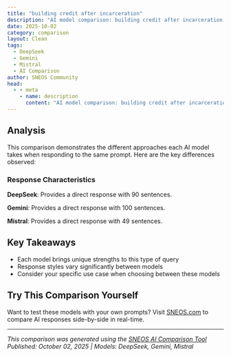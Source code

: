 ```yaml
---
title: "building credit after incarceration"
description: "AI model comparison: building credit after incarceration..."
date: 2025-10-02
category: comparison
layout: Clean
tags:
  - DeepSeek
  - Gemini
  - Mistral
  - AI Comparison
author: SNEOS Community
head:
  - - meta
    - name: description
      content: "AI model comparison: building credit after incarceration..."
---
```


<ChatComparison
  title="building credit after incarceration"
  prompt="building credit after incarceration"
  :responses='{
    "DeepSeek": "Of course. Building credit after incarceration is a challenging but absolutely achievable goal. It\u0027s about proving financial responsibility to future lenders, landlords, and even employers.\n\nThink of it as a fresh start with a strategic plan. Here is a comprehensive guide to help you navigate the process.\n\n### First Things First: The Foundation\n\nBefore you dive into credit products, you need to set a stable foundation.\n\n1.  **Secure a Stable Income and Budget:** A steady job is crucial. Create a bare-bones budget that covers your essential needs (housing, food, transportation, utilities). This discipline is the bedrock of all financial health.\n2.  **Open a Bank Account:** Start with a checking and savings account. Use them responsibly. This shows stability and is often a prerequisite for certain credit products. Look into second-chance banking programs or local credit unions if you have trouble with traditional banks.\n3.  **Get Your Financial Records:**\n    *   **Check Your Credit Reports:** You are entitled to a free weekly credit report from all three major bureaus (Equifax, Experian, and TransUnion) via **AnnualCreditReport.com**. Pull all three.\n    *   **Review Your Incarceration-Related Debt:** Look for any debts that may have gone into default or collections while you were incarcerated (e.g., old credit cards, utility bills, court fees, fines). You need to know what you\u0027re dealing with.\n\n---\n\n### Step 1: Addressing Past Debts and Errors\n\nYou can\u0027t build a new house on a crumbling foundation. Address old issues head-on.\n\n*   **Dispute Errors:** If you see accounts you don\u0027t recognize or incorrect details, dispute them directly with the credit bureaus. This is free to do.\n*   **Prioritize Debt:** Make a list of all your old debts. Focus first on any that are \u0022current\u0022 (you\u0027re still making payments) to keep them from falling into collections.\n*   **Strategize Old Collections:**\n    *   **Negotiate a \u0022Pay for Delete\u0022:** This is the gold standard. Contact the collection agency and offer to pay a portion of the debt in exchange for them *completely removing the collection account* from your credit report. **Get this agreement in writing** before you send any money.\n    *   **Settle the Debt:** If they won\u0027t delete, you can still settle the debt for less than you owe. This will be marked on your report as \u0022settled,\u0022 which is better than \u0022unpaid,\u0022 but it still negatively impacts your score.\n    *   **Let Old Debts Lie:** If a debt is very old (approaching 7 years from the date of first delinquency), it may be close to falling off your report naturally. Paying it now could restart the clock, so weigh your options carefully.\n\n---\n\n### Step 2: Building New, Positive Credit History\n\nThis is the core of the process. You need to show lenders you can handle credit responsibly *now*.\n\n#### **Starter Credit Options (Choose 1-2 to begin):**\n\n1.  **Secured Credit Card (The Best First Step)**\n    *   **How it works:** You provide a cash deposit (e.g., $200) which becomes your credit limit. The bank uses this as security.\n    *   **Why it\u0027s great:** It\u0027s designed for people with no credit or poor credit. It reports to the credit bureaus just like a regular card.\n    *   **How to use it:** Put one small, recurring charge on it (like a Netflix subscription). **Pay the statement balance in full every single month.** This builds a perfect payment history without paying interest.\n\n2.  **Credit-Builder Loan (The \u0022Forced Savings\u0022 Loan)**\n    *   **How it works:** You don\u0027t get the money upfront. The lender places a small loan amount (e.g., $500) into a locked savings account. You make fixed monthly payments for 6-24 months. Once you\u0027ve paid it off, you get the money (plus any interest earned).\n    *   **Why it\u0027s great:** It forces you into a savings habit while building a positive payment history. These are often offered by **Local Credit Unions** and Community Development Financial Institutions (CDFIs), which are more mission-driven and understanding.\n\n3.  **Become an Authorized User**\n    *   **How it works:** Ask a family member or close friend with good credit to add you as an \u0022authorized user\u0022 on their old, well-managed credit card.\n    *   **Why it\u0027s great:** The positive history of that account (their on-time payments, low balance) can be added to your credit file, giving your score a quick boost.\n    *   **Important:** The primary cardholder is still fully responsible for the debt. Have a clear agreement that they will not let the card carry a high balance and that they will make payments on time.\n\n---\n\n### Step 3: Advanced Strategies \u0026 Long-Term Maintenance\n\nOnce you\u0027ve established a baseline (6-12 months of positive history), you can level up.\n\n*   **Graduate to an Unsecured Card:** After 12-18 months of perfect payment history on your secured card, ask the issuer to \u0022graduate\u0022 it to an unsecured card and refund your deposit. Many have programs for this.\n*   **Diversify Your Credit Mix:** Having both a credit card (revolving credit) and an installment loan (like a credit-builder or small personal loan) can help your score.\n*   **The Golden Rules of Credit (Forever):**\n    *   **Payment History (35% of your score):** **NEVER, EVER MISS A PAYMENT.** Set up autopay for the minimum amount due if you\u0027re forgetful.\n    *   **Credit Utilization (30% of your score):** Keep your card balances low. Using less than 30% of your total limit is good; less than 10% is ideal. High balances hurt your score, even if you pay them off every month.\n    *   **Length of Credit History (15%):** Time is your friend. Keep your oldest accounts open and active.\n\n---\n\n### Special Considerations \u0026 Resources for the Formerly Incarcerated\n\n*   **Be Prepared for \u0022The Gap\u0022:** You will likely have to explain your employment and financial gaps. Prepare a simple, direct, and professional response that focuses on your future, not your past. \u0022I was out of the workforce for a period, but I am now focused on rebuilding my life and maintaining financial stability.\u0022\n*   **Non-Profit Help is Available:** Seek out non-profit credit counseling agencies (like the National Foundation for Credit Counseling - NFCC). They offer free or low-cost advice and can help you create a debt management plan.\n*   **Look for Re-Entry Programs:** Many community organizations offer financial literacy and credit-building workshops specifically for returning citizens. These can be invaluable for support and networking.\n*   **Rent and Utility Reporting Services:** Services like **Experian Boost** or **Rental Kharma** can potentially add your on-time rent and utility payments to your credit report, giving you a head start.\n\n### Sample Action Plan: Your First 12 Months\n\n*   **Months 1-2:** Get your credit reports, open a bank account, create a budget.\n*   **Months 3-4:** Apply for a secured credit card or credit-builder loan. Use it minimally and set up autopay.\n*   **Months 5-12:** Focus on making every payment on time and keeping balances low. Check your credit score every few months to track progress (many banks and credit cards now offer free scores).\n\nBuilding credit is a marathon, not a sprint. It requires patience, discipline, and consistency. Every on-time payment is a brick in the foundation of your new financial future. You can do this.",
    "Gemini": "Rebuilding credit after incarceration can be a challenging but essential step towards a fresh start. Here\u0027s a comprehensive guide to help you navigate the process:\n\n**I. Understanding the Challenges:**\n\n*   **Damaged Credit History:** Incarceration can negatively impact your credit score due to missed payments, defaulted loans, and collection accounts.\n*   **Limited Income and Employment:** Finding stable employment after release can be difficult, which affects your ability to make payments and build credit.\n*   **Lack of Resources:** Access to financial literacy resources and credit-building tools may be limited.\n*   **Identity Theft Risk:** Incarcerated individuals are often vulnerable to identity theft, which can further damage their credit.\n\n**II.  Immediate First Steps:**\n\n1.  **Get a Copy of Your Credit Report:**\n\n    *   **How:** Obtain free copies of your credit reports from all three major credit bureaus (Equifax, Experian, and TransUnion) at AnnualCreditReport.com. You\u0027re entitled to a free report from each bureau every 12 months. Consider checking one every four months to monitor your credit throughout the year.\n    *   **Why:**  This allows you to see the extent of the damage and identify any errors or fraudulent activity.\n2.  **Review Your Credit Reports Carefully:**\n\n    *   **Check for:**\n        *   **Inaccurate Information:**  Look for errors in your personal information (name, address, Social Security number), incorrect account balances, and debts that don\u0027t belong to you.\n        *   **Fraudulent Accounts:**  Check for accounts you didn\u0027t open or unauthorized charges.\n        *   **Outdated Information:**  Negative information generally stays on your credit report for seven years (bankruptcies for 10 years). Ensure old debts are being removed as required by law.\n3.  **Dispute Errors on Your Credit Reports:**\n\n    *   **How:**  Contact each credit bureau directly in writing to dispute any inaccuracies.  Provide supporting documentation to support your claim (e.g., court records, payment receipts). The credit bureau has 30 days to investigate your dispute.\n    *   **Why:**  Correcting errors can improve your credit score.\n4.  **Create a Budget:**\n\n    *   **How:**  Track your income and expenses.  Identify areas where you can cut back and save money.  Prioritize essential expenses like housing, food, and transportation.\n    *   **Why:**  A budget helps you manage your finances responsibly and avoid accumulating more debt.\n\n**III. Credit-Building Strategies:**\n\n1.  **Secured Credit Cards:**\n\n    *   **How:**  A secured credit card requires you to make a cash deposit that serves as your credit limit.  Use the card for small purchases and pay off the balance in full and on time each month.\n    *   **Why:**  Secured credit cards are easier to obtain than unsecured cards, especially with a damaged credit history.  Responsible use can help you build a positive credit history.\n    *   **Consider:** Capital One Secured Mastercard, Discover it Secured Credit Card.\n2.  **Credit-Builder Loans:**\n\n    *   **How:**  With a credit-builder loan, you make payments to the lender, and the lender reports your payment activity to the credit bureaus.  The loan proceeds are often held in a savings account until you\u0027ve paid off the loan.\n    *   **Why:**  Credit-builder loans can help you build credit without requiring you to have a good credit score upfront.\n    *   **Consider:**  Self Lender, SeedFi.\n3.  **Become an Authorized User:**\n\n    *   **How:**  Ask a trusted friend or family member with good credit to add you as an authorized user to their credit card account.  They don\u0027t have to give you the physical card.\n    *   **Why:**  The account\u0027s payment history will be reported to your credit report, which can help improve your credit score.  However, it also means that if the primary cardholder makes late payments or defaults, it can negatively affect your credit.\n4.  **Report Rent and Utility Payments:**\n\n    *   **How:**  Some services, like Experian Boost or third-party rent reporting services, allow you to report your rent and utility payments to the credit bureaus.\n    *   **Why:**  This can help boost your credit score, especially if you have limited credit history.\n5.  **Consider a Co-signer:**\n\n    *   **How:**  If you need a loan or credit card but can\u0027t qualify on your own, ask a trusted friend or family member with good credit to co-sign.\n    *   **Why:**  A co-signer guarantees that the lender will be repaid if you default.  However, it\u0027s important to be aware that the co-signer\u0027s credit will be affected if you fail to make payments.\n\n**IV. Managing Debt and Avoiding Scams:**\n\n1.  **Prioritize Debt Repayment:**\n\n    *   **Focus on:**  Paying off high-interest debt first. Consider the debt avalanche (highest interest rate first) or debt snowball (smallest balance first) methods.\n    *   **Avoid:**  Taking on more debt than you can afford to repay.\n2.  **Negotiate with Creditors:**\n\n    *   **How:**  Contact creditors and try to negotiate lower interest rates or payment plans.\n    *   **Why:**  This can help you manage your debt more effectively and avoid default.\n3.  **Beware of Credit Repair Scams:**\n\n    *   **Avoid:**  Companies that promise to erase negative information from your credit report, especially if they require upfront fees. These services are often scams and can actually harm your credit.\n    *   **Remember:**  You have the right to dispute inaccurate information on your credit report yourself for free.\n4.  **Seek Financial Counseling:**\n\n    *   **How:**  Contact a non-profit credit counseling agency for assistance with budgeting, debt management, and credit repair.\n    *   **Why:**  A qualified credit counselor can provide personalized guidance and help you develop a plan to achieve your financial goals. Look for agencies affiliated with the National Foundation for Credit Counseling (NFCC).\n\n**V. Long-Term Strategies:**\n\n1.  **Maintain Consistent On-Time Payments:**\n\n    *   **How:**  Set up automatic payments or reminders to ensure you never miss a payment.\n    *   **Why:**  Payment history is the most important factor in determining your credit score.\n2.  **Keep Credit Utilization Low:**\n\n    *   **How:**  Keep your credit card balances below 30% of your credit limit. Ideally, aim for below 10%.\n    *   **Why:**  High credit utilization can negatively impact your credit score.\n3.  **Be Patient:**\n\n    *   **Remember:**  Rebuilding credit takes time and effort.  Don\u0027t get discouraged if you don\u0027t see results immediately.  Continue to practice responsible financial habits, and your credit score will gradually improve.\n4.  **Continue to Monitor Your Credit Reports Regularly:**\n\n    *   **How:**  Check your credit reports at least once a year for accuracy.\n    *   **Why:**  Early detection of errors or fraudulent activity can help you minimize damage to your credit.\n\n**VI. Resources for Incarcerated Individuals:**\n\n*   **Financial Literacy Programs:** Some correctional facilities and non-profit organizations offer financial literacy programs to help inmates prepare for release.\n*   **Re-entry Programs:**  Many re-entry programs provide assistance with housing, employment, and financial management.\n*   **Legal Aid Services:**  Legal aid organizations can provide assistance with legal issues related to debt and credit.\n*   **Non-profit Organizations:** Organizations like the Prison Policy Initiative, the Osborne Association, and the Fortune Society offer resources and support for formerly incarcerated individuals.\n\n**VII. Key Considerations:**\n\n*   **Identity Protection:** Take steps to protect yourself from identity theft.  Monitor your credit reports regularly and be cautious about sharing personal information.\n*   **Job Opportunities:** Seek out employers who are open to hiring formerly incarcerated individuals.  Consider vocational training or educational programs to improve your job prospects.\n*   **Housing:** Secure stable housing.  This is crucial for rebuilding your life and managing your finances.\n\nRebuilding credit after incarceration is a marathon, not a sprint. By following these strategies and staying committed to responsible financial habits, you can improve your credit score and achieve your financial goals. Remember to seek support from resources available to you and stay positive throughout the process.\n",
    "Mistral": "Building credit after incarceration can be challenging, but it\u0027s definitely possible with the right steps. Here\u0027s a guide to help you:\n\n1. **Check Your Credit Report**: Start by obtaining a copy of your credit report from each of the three major credit bureaus (Equifax, Experian, and TransUnion). You can get a free copy once a year at AnnualCreditReport.com. Review them carefully to ensure there are no errors or fraudulent accounts.\n\n2. **Dispute Any Errors**: If you find any inaccuracies, dispute them with the respective credit bureau. They have 30 days to investigate and respond.\n\n3. **Open a Bank Account**: If you don\u0027t have one already, open a checking or savings account. This doesn\u0027t directly affect your credit score, but it\u0027s a important step in managing your finances.\n\n4. **Get a Secured Credit Card**: These are designed for people looking to build or rebuild credit. You\u0027ll put down a deposit, which becomes your credit limit. Use it for small purchases, pay off the balance in full each month, and watch your credit improve over time.\n\n5. **Become an Authorized User**: If you have a trusted friend or family member with good credit, ask if they can add you as an authorized user on one of their credit cards. This can help build your credit as long as the primary user maintains good credit habits.\n\n6. **Consider a Credit-Builder Loan**: These loans are designed to help build credit. The loan amount is held in a savings account while you make payments, and once you\u0027ve paid it off, the money is yours.\n\n7. **Pay All Bills on Time**: Payment history makes up 35% of your FICO score, so it\u0027s crucial to pay all your bills on time. Consider setting up automatic payments to ensure you never miss a due date.\n\n8. **Keep Credit Utilization Low**: Try to keep your credit utilization (the amount of credit you\u0027re using compared to your credit limit) below 30%. For example, if your credit limit is $1,000, try to spend less than $300 each billing cycle.\n\n9. **Be Patient**: Building credit takes time. Don\u0027t expect to see drastic improvements overnight.\n\n10. **Educate Yourself**: Learn about credit and financial management. Many non-profit organizations offer free or low-cost financial education courses.\n\n11. **Avoid Predatory Lenders**: Stay away from payday loans, title loans, and other high-interest, short-term loans. These can trap you in a cycle of debt and harm your credit.\n\n12. **Consider Credit Counseling**: If you\u0027re struggling, consider speaking with a non-profit credit counselor. They can provide personalized advice and help you create a plan to improve your credit.\n\n13. **Be Cautious with New Credit**: Don\u0027t open too many new accounts at once. This can lower your average account age and make you appear riskier to lenders.\n\n14. **Create a Budget**: A budget can help you manage your money, pay your bills on time, and save for the future.\n\n15. **Look into Employment and Housing Resources**: Some organizations specialize in helping formerly incarcerated individuals find employment and housing, which can help with financial stability.\n\nRemember, everyone\u0027s situation is unique, so what works for one person might not work for another. It\u0027s always a good idea to seek personalized advice from a professional.\n\nHere are some resources that might help:\n\n- The National Foundation for Credit Counseling (NFCC)\n- The Financial Clinic\n- The National Reentry Resource Center\n- Your local workforce development board or career center"
  }'
  published-date="12:33"
/>

## Analysis

This comparison demonstrates the different approaches each AI model takes when responding to the same prompt. Here are the key differences observed:

### Response Characteristics

**DeepSeek**: Provides a direct response with 90 sentences. 

**Gemini**: Provides a direct response with 100 sentences. 

**Mistral**: Provides a direct response with 49 sentences. 

## Key Takeaways

- Each model brings unique strengths to this type of query
- Response styles vary significantly between models
- Consider your specific use case when choosing between these models

## Try This Comparison Yourself

Want to test these models with your own prompts? Visit [SNEOS.com](https://sneos.com) to compare AI responses side-by-side in real-time.

---

*This comparison was generated using the [SNEOS AI Comparison Tool](https://sneos.com)*
*Published: October 02, 2025 | Models: DeepSeek, Gemini, Mistral*
